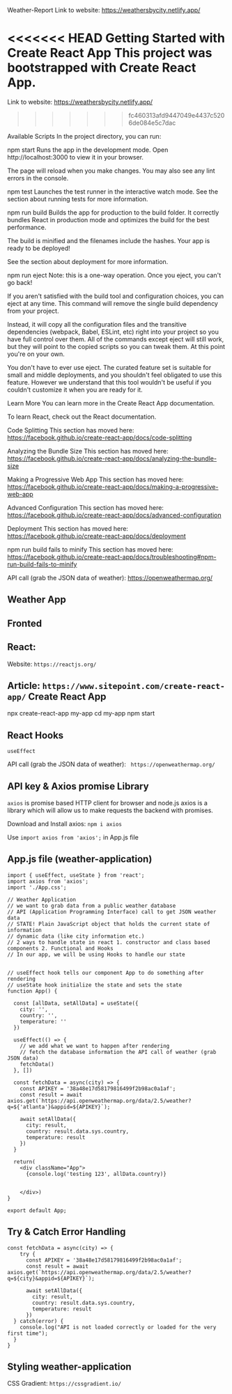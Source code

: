 Weather-Report
Link to website: https://weathersbycity.netlify.app/

<<<<<<< HEAD
Getting Started with Create React App
This project was bootstrapped with Create React App.
=======
Link to website: https://weathersbycity.netlify.app/
>>>>>>> fc460313afd9447049e4437c5206de084e5c7dac

Available Scripts
In the project directory, you can run:

npm start
Runs the app in the development mode.
Open http://localhost:3000 to view it in your browser.

The page will reload when you make changes.
You may also see any lint errors in the console.

npm test
Launches the test runner in the interactive watch mode.
See the section about running tests for more information.

npm run build
Builds the app for production to the build folder.
It correctly bundles React in production mode and optimizes the build for the best performance.

The build is minified and the filenames include the hashes.
Your app is ready to be deployed!

See the section about deployment for more information.

npm run eject
Note: this is a one-way operation. Once you eject, you can't go back!

If you aren't satisfied with the build tool and configuration choices, you can eject at any time. This command will remove the single build dependency from your project.

Instead, it will copy all the configuration files and the transitive dependencies (webpack, Babel, ESLint, etc) right into your project so you have full control over them. All of the commands except eject will still work, but they will point to the copied scripts so you can tweak them. At this point you're on your own.

You don't have to ever use eject. The curated feature set is suitable for small and middle deployments, and you shouldn't feel obligated to use this feature. However we understand that this tool wouldn't be useful if you couldn't customize it when you are ready for it.

Learn More
You can learn more in the Create React App documentation.

To learn React, check out the React documentation.

Code Splitting
This section has moved here: https://facebook.github.io/create-react-app/docs/code-splitting

Analyzing the Bundle Size
This section has moved here: https://facebook.github.io/create-react-app/docs/analyzing-the-bundle-size

Making a Progressive Web App
This section has moved here: https://facebook.github.io/create-react-app/docs/making-a-progressive-web-app

Advanced Configuration
This section has moved here: https://facebook.github.io/create-react-app/docs/advanced-configuration

Deployment
This section has moved here: https://facebook.github.io/create-react-app/docs/deployment

npm run build fails to minify
This section has moved here: https://facebook.github.io/create-react-app/docs/troubleshooting#npm-run-build-fails-to-minify

API call (grab the JSON data of weather):
https://openweathermap.org/


Weather App
-----------

Fronted
-------

React:
------

Website: ```https://reactjs.org/```

Article: ```https://www.sitepoint.com/create-react-app/```
Create React App
----------------
npx create-react-app my-app
cd my-app
npm start

React Hooks
-----------
```useState
useEffect
```


API call (grab the JSON data of weather): ``` https://openweathermap.org/```


API key & Axios promise Library
--------------------------------
```axios``` is promise based HTTP client for browser and node.js
axios is a library which will allow us to make requests the backend with promises.

Download and Install axios: ```npm i axios```

Use ```import axios from 'axios';``` in App.js file

App.js file (weather-application)
---------------------------------

```
import { useEffect, useState } from 'react';
import axios from 'axios';
import './App.css';

// Weather Application
// we want to grab data from a public weather database
// API (Application Programming Interface) call to get JSON weather data
// STATE! Plain JavaScript object that holds the current state of information
// dynamic data (like city information etc.)
// 2 ways to handle state in react 1. constructor and class based components 2. Functional and Hooks
// In our app, we will be using Hooks to handle our state


// useEffect hook tells our component App to do something after rendering
// useState hook initialize the state and sets the state 
function App() {

  const [allData, setAllData] = useState({
    city: '',
    country: '',
    temperature: ''
  })

  useEffect(() => {
    // we add what we want to happen after rendering
    // fetch the database information the API call of weather (grab JSON data)
    fetchData()
  }, [])

  const fetchData = async(city) => {
    const APIKEY = '38a48e17d58179816499f2b98ac0a1af';
    const result = await axios.get(`https://api.openweathermap.org/data/2.5/weather?q=${'atlanta'}&appid=${APIKEY}`);
    
    await setAllData({
      city: result,
      country: result.data.sys.country,
      temperature: result
    })
  }

  return(
    <div className="App">
      {console.log('testing 123', allData.country)}
     
      
    </div>)
}

export default App;
```

Try & Catch Error Handling
--------------------------
```
const fetchData = async(city) => {
    try {
      const APIKEY = '38a48e17d58179816499f2b98ac0a1af';
      const result = await axios.get(`https://api.openweathermap.org/data/2.5/weather?q=${city}&appid=${APIKEY}`);

      await setAllData({
        city: result,
        country: result.data.sys.country,
        temperature: result
      })
  } catch(error) {
    console.log("API is not loaded correctly or loaded for the very first time");
  }
}
```


Styling weather-application
---------------------------
CSS Gradient: ``` https://cssgradient.io/ ```



